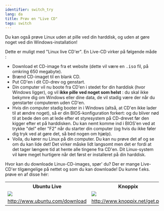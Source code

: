 ```yaml
---
identifier: switch_try
lang: da
title: Prøv en "Live CD"
tags: switch
---
```


Du kan også prøve Linux uden at pille ved din harddisk, og uden at gøre noget ved din Windows-installation!

Dette er muligt med "Linux live CD'er". En Live-CD virker på følgende måde :

<ul>

<li>Download et CD-image fra et website (dette vil være en <tt>.iso</tt> 
fil, på omkring 650 megabyte). </li>

<li>Brænd CD-imaget til en blank CD.</li>

<li>Put CD'en i dit CD-drev og genstart.</li>

<li>Din computer vil nu boote fra CD'en i stedet for din harddisk (hvor Windows ligger), og vil <b>ikke pille ved noget som helst</b> : du skal ikke bekymre dig om Windows eller dine data, de vil stadig være der når du genstarter computeren uden CD'en. </li>

<li>Hvis din computer stadig booter in i Windows (altså, at CD'en ikke lader til at ændre noget), så er din BIOS-konfiguration forkert: og du bliver nød til at bede den om at lede efter et styresystem på CD-drevet før den kigger efter et på harddisken. Du kan nemt komme ind i BIOS'en ved at trykke "del" eller "F2" når du starter din computer (og hvis du ikke føler dig tryk ved at gøre det, så bed nogen om hjælp).</li>

<li>Voíla, du kører nu Linux på din computer. Du kan nu prøve det af og se om du kan lide det! Det virker måske lidt langsomt men det er fordi at det tager længere tid at hente alle tingene fra CD'en. Dit Linux-system vil køre meget hurtigere når det først er installeret på din harddisk. 
</li>

</ul>

Hvor kan du downloade Linux-CD-images, spør' du? Der er mange Live-CD'er tilgængelige på nettet og som du kan downloade! Du kunne f.eks. prøve en af disse hér:

<table cols="2">
<tr>
<th>Ubuntu Live</th>
<th>Knoppix</th>
</tr>

<tr>
<td><a href="/img/ubuntu.png"><img src="/img/ubuntu_thumbnail.png" /></a></td>
<td><a href="/img/knoppix.png"><img src="/img/knoppix_thumbnail.png" /></a></td>
</tr>

<tr>
<td><a 
href="http://www.ubuntu.com/download">http://www.ubuntu.com/download</a></td>
<td><a 
href="http://www.knoppix.net/get.php">http://www.knoppix.net/get.php</a></td>
</tr>

</table>

